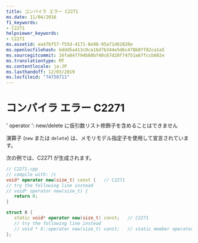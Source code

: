 ```yaml
---
title: コンパイラ エラー C2271
ms.date: 11/04/2016
f1_keywords:
- C2271
helpviewer_keywords:
- C2271
ms.assetid: ea47bf57-f55d-4171-8e98-95a71d62820e
ms.openlocfilehash: bddd5a413c0ca16d7b344e5d6c478b07f82ca1a5
ms.sourcegitcommit: 16fa847794b60bf40c67d20f74751a67fccb602e
ms.translationtype: MT
ms.contentlocale: ja-JP
ms.lasthandoff: 12/03/2019
ms.locfileid: "74758711"
---
```

# <a name="compiler-error-c2271"></a>コンパイラ エラー C2271

' operator ': new/delete に仮引数リスト修飾子を含めることはできません

演算子 (`new` または `delete`) は、メモリモデル指定子を使用して宣言されています。

次の例では、C2271 が生成されます。

```cpp
// C2271.cpp
// compile with: /c
void* operator new(size_t) const {   // C2271
// try the following line instead
// void* operator new(size_t) {
   return 0;
}

struct X {
   static void* operator new(size_t) const;   // C2271
   // try the following line instead
   // void * X::operator new(size_t) const;   // static member operator new
};
```
